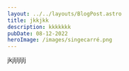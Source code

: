 ```yaml
---
layout: ../../layouts/BlogPost.astro
title: jkkjkk
description: kkkkkkk
pubDate: 08-12-2022
heroImage: /images/singecarré.png
---
```

jkjljljljlj